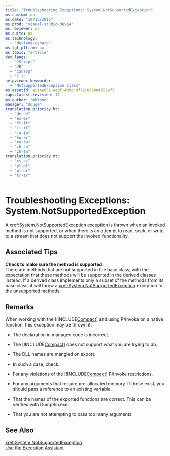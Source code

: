 ```yaml
---
title: "Troubleshooting Exceptions: System.NotSupportedException"
ms.custom: na
ms.date: "10/13/2016"
ms.prod: "visual-studio-dev14"
ms.reviewer: na
ms.suite: na
ms.technology: 
  - "devlang-csharp"
ms.tgt_pltfrm: na
ms.topic: "article"
dev_langs: 
  - "JScript"
  - "VB"
  - "CSharp"
  - "C++"
helpviewer_keywords: 
  - "NotSupportedException class"
ms.assetid: a214e851-ee0f-4bbd-9f72-8769046526f3
caps.latest.revision: 17
ms.author: "mblome"
manager: "douge"
translation.priority.ht: 
  - "de-de"
  - "es-es"
  - "fr-fr"
  - "it-it"
  - "ja-jp"
  - "ko-kr"
  - "ru-ru"
  - "zh-cn"
  - "zh-tw"
translation.priority.mt: 
  - "cs-cz"
  - "pl-pl"
  - "pt-br"
  - "tr-tr"
---
```

# Troubleshooting Exceptions: System.NotSupportedException
A <xref:System.NotSupportedException> exception is thrown when an invoked method is not supported, or when there is an attempt to read, seek, or write to a stream that does not support the invoked functionality.  
  
## Associated Tips  
 **Check to make sure the method is supported.**  
 There are methods that are not supported in the base class, with the expectation that these methods will be supported in the derived classes instead. If a derived class implements only a subset of the methods from its base class, it will throw a <xref:System.NotSupportedException> exception for the unsupported methods.  
  
## Remarks  
 When working with the [!INCLUDE[Compact](../extensibility/includes/compact_md.md)] and using P/Invoke on a native function, this exception may be thrown if:  
  
-   The declaration in managed code is incorrect.  
  
-   The [!INCLUDE[Compact](../extensibility/includes/compact_md.md)] does not support what you are trying to do.  
  
-   The DLL names are mangled on export.  
  
-   In such a case, check:  
  
-   For any violations of the [!INCLUDE[Compact](../extensibility/includes/compact_md.md)] P/Invoke restrictions.  
  
-   For any arguments that require pre-allocated memory. If these exist, you should pass a reference to an existing variable.  
  
-   That the names of the exported functions are correct. This can be verified with DumpBin.exe.  
  
-   That you are not attempting to pass too many arguments.  
  
## See Also  
 <xref:System.NotSupportedException>   
 [Use the Exception Assistant](../Topic/How%20to:%20Use%20the%20Exception%20Assistant.md)